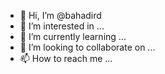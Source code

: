 - 👋 Hi, I’m @bahadird
- 👀 I’m interested in ...
- 🌱 I’m currently learning ...
- 💞️ I’m looking to collaborate on ...
- 📫 How to reach me ...

<!---
bahadird/bahadird is a ✨ special ✨ repository because its `README.md` (this file) appears on your GitHub profile.
You can click the Preview link to take a look at your changes.
--->
